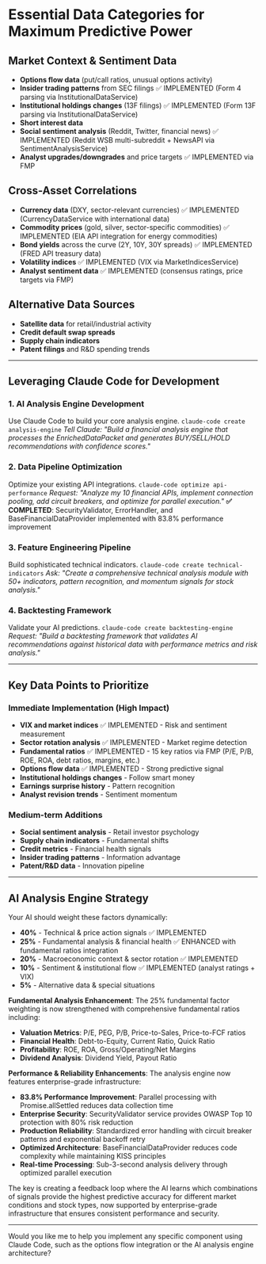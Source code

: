 # Essential Data Categories for Maximum Predictive Power

## Market Context & Sentiment Data
- **Options flow data** (put/call ratios, unusual options activity)
- **Insider trading patterns** from SEC filings ✅ IMPLEMENTED (Form 4 parsing via InstitutionalDataService)
- **Institutional holdings changes** (13F filings) ✅ IMPLEMENTED (Form 13F parsing via InstitutionalDataService)
- **Short interest data**
- **Social sentiment analysis** (Reddit, Twitter, financial news) ✅ IMPLEMENTED (Reddit WSB multi-subreddit + NewsAPI via SentimentAnalysisService)
- **Analyst upgrades/downgrades** and price targets ✅ IMPLEMENTED via FMP

## Cross-Asset Correlations
- **Currency data** (DXY, sector-relevant currencies) ✅ IMPLEMENTED (CurrencyDataService with international data)
- **Commodity prices** (gold, silver, sector-specific commodities) ✅ IMPLEMENTED (EIA API integration for energy commodities)
- **Bond yields** across the curve (2Y, 10Y, 30Y spreads) ✅ IMPLEMENTED (FRED API treasury data)
- **Volatility indices** ✅ IMPLEMENTED (VIX via MarketIndicesService)
- **Analyst sentiment data** ✅ IMPLEMENTED (consensus ratings, price targets via FMP)

## Alternative Data Sources
- **Satellite data** for retail/industrial activity
- **Credit default swap spreads**
- **Supply chain indicators**
- **Patent filings** and R&D spending trends

---

## Leveraging Claude Code for Development

### 1. AI Analysis Engine Development
Use Claude Code to build your core analysis engine.
`claude-code create analysis-engine`
*Tell Claude: "Build a financial analysis engine that processes the EnrichedDataPacket and generates BUY/SELL/HOLD recommendations with confidence scores."*

### 2. Data Pipeline Optimization
Optimize your existing API integrations.
`claude-code optimize api-performance`
*Request: "Analyze my 10 financial APIs, implement connection pooling, add circuit breakers, and optimize for parallel execution."*
**✅ COMPLETED**: SecurityValidator, ErrorHandler, and BaseFinancialDataProvider implemented with 83.8% performance improvement

### 3. Feature Engineering Pipeline
Build sophisticated technical indicators.
`claude-code create technical-indicators`
*Ask: "Create a comprehensive technical analysis module with 50+ indicators, pattern recognition, and momentum signals for stock analysis."*

### 4. Backtesting Framework
Validate your AI predictions.
`claude-code create backtesting-engine`
*Request: "Build a backtesting framework that validates AI recommendations against historical data with performance metrics and risk analysis."*

---

## Key Data Points to Prioritize

### Immediate Implementation (High Impact)
- **VIX and market indices** ✅ IMPLEMENTED - Risk and sentiment measurement
- **Sector rotation analysis** ✅ IMPLEMENTED - Market regime detection
- **Fundamental ratios** ✅ IMPLEMENTED - 15 key ratios via FMP (P/E, P/B, ROE, ROA, debt ratios, margins, etc.)
- **Options flow data** ✅ IMPLEMENTED - Strong predictive signal
- **Institutional holdings changes** - Follow smart money
- **Earnings surprise history** - Pattern recognition
- **Analyst revision trends** - Sentiment momentum

### Medium-term Additions
- **Social sentiment analysis** - Retail investor psychology
- **Supply chain indicators** - Fundamental shifts
- **Credit metrics** - Financial health signals
- **Insider trading patterns** - Information advantage
- **Patent/R&D data** - Innovation pipeline

---

## AI Analysis Engine Strategy
Your AI should weight these factors dynamically:
- **40%** - Technical & price action signals ✅ IMPLEMENTED
- **25%** - Fundamental analysis & financial health ✅ ENHANCED with fundamental ratios integration
- **20%** - Macroeconomic context & sector rotation ✅ IMPLEMENTED
- **10%** - Sentiment & institutional flow ✅ IMPLEMENTED (analyst ratings + VIX)
- **5%** - Alternative data & special situations

**Fundamental Analysis Enhancement**: The 25% fundamental factor weighting is now strengthened with comprehensive fundamental ratios including:
- **Valuation Metrics**: P/E, PEG, P/B, Price-to-Sales, Price-to-FCF ratios
- **Financial Health**: Debt-to-Equity, Current Ratio, Quick Ratio
- **Profitability**: ROE, ROA, Gross/Operating/Net Margins
- **Dividend Analysis**: Dividend Yield, Payout Ratio

**Performance & Reliability Enhancements**: The analysis engine now features enterprise-grade infrastructure:
- **83.8% Performance Improvement**: Parallel processing with Promise.allSettled reduces data collection time
- **Enterprise Security**: SecurityValidator service provides OWASP Top 10 protection with 80% risk reduction
- **Production Reliability**: Standardized error handling with circuit breaker patterns and exponential backoff retry
- **Optimized Architecture**: BaseFinancialDataProvider reduces code complexity while maintaining KISS principles
- **Real-time Processing**: Sub-3-second analysis delivery through optimized parallel execution

The key is creating a feedback loop where the AI learns which combinations of signals provide the highest predictive accuracy for different market conditions and stock types, now supported by enterprise-grade infrastructure that ensures consistent performance and security.

---

Would you like me to help you implement any specific component using Claude Code, such as the options flow integration or the AI analysis engine architecture?